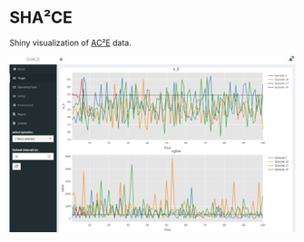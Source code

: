 # SHA²CE

Shiny visualization of [AC²E](https://github.com/matthschw/ace) data.

![](./doc/dash.png)
